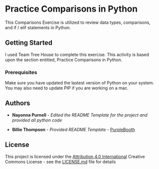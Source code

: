 #  Practice Comparisons in Python

This Comparisons Exercise is utilized to review data types, comparisons, and if / elif statements in Python.

## Getting Started

I used Team Tree House to complete this exercise.  This activity is based upon the section entitled, Practice Comparisons in Python.

### Prerequisites

Make sure you have updated the lastest version of Python on your system.
You may also need to update PIP if you are working on a mac.


## Authors

* **Nayonna Purnell** - *Edited the README Template for the project and provided all python code*

* **Billie Thompson** - *Provided README Template* - [PurpleBooth](https://github.com/PurpleBooth)

## License

This project is licensed under the [Attribution 4.0 International](LICENSE.md) Creative Commons License - see the [LICENSE.md](LICENSE.md) file for details
